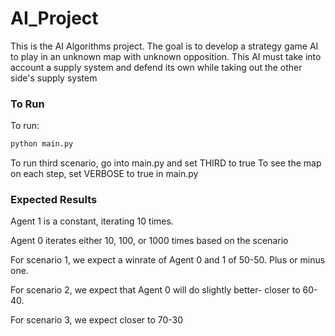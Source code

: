 # AI_Project

This is the AI Algorithms project. The goal is to develop a strategy game AI to play in an unknown map with unknown opposition. This AI must take into account a supply system and defend its own while taking out the other side's supply system

### To Run ###
To run:
```bash
python main.py
```
To run third scenario, go into main.py and set THIRD to true
To see the map on each step, set VERBOSE to true in main.py

### Expected Results ###
Agent 1 is a constant, iterating 10 times.

Agent 0 iterates either 10, 100, or 1000 times based on the scenario

For scenario 1, we expect a winrate of Agent 0 and 1 of 50-50. Plus or minus one. 

For scenario 2, we expect that Agent 0 will do slightly better- closer to 60-40. 

For scenario 3, we expect closer to 70-30

